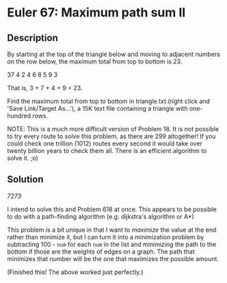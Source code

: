 
# Euler 67: Maximum path sum II

## Description
By starting at the top of the triangle below and moving to adjacent numbers on the row below, the maximum total from top to bottom is 23.

37 4
2 4 6
8 5 9 3

That is, 3 + 7 + 4 + 9 = 23.

Find the maximum total from top to bottom in triangle.txt (right click and 'Save Link/Target As...'), a 15K text file containing a triangle with one-hundred rows.

NOTE: This is a much more difficult version of Problem 18. It is not possible to try every route to solve this problem, as there are 299 altogether! If you could check one trillion (1012) routes every second it would take over twenty billion years to check them all. There is an efficient algorithm to solve it. ;o)

## Solution
*7273*

I intend to solve this and Problem 618 at once. This appears to be possible to do with a path-finding algorithm (e.g. dijkstra's algorithm or A*)

This problem is a bit unique in that I want to *maximize* the value at the end rather than
minimize it, but I can turn it into a minimization problem by subtracting 100 - `num` for each `num` in the list and minimizing
the path to the bottom if those are the weights of edges on a graph. The path that minimizes
that number will be the one that maximizes the possible amount.

(Finished this! The above worked just perfectly.)

